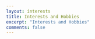 ```yaml
---
layout: interests
title: Interests and Hobbies
excerpt: "Interests and Hobbies"
comments: false
---
```

